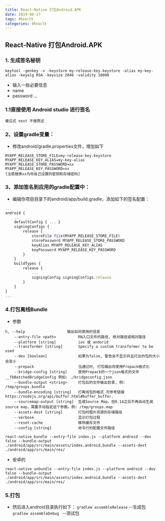 ```yaml
---
title: React-Native 打包Android.APK
date: 2019-06-17
tags: 《React》
categories: 《React》
---
```




## React-Native 打包Android.APK

### 1. 生成签名秘钥
```
keytool -genkey -v -keystore my-release-key.keystore -alias my-key-alias -keyalg RSA -keysize 2048 -validity 10000
```
- 输入一些必要信息
- name
- password
  ...

### 1.1直接使用 Android studio 进行签名

`傻瓜式 next 不做赘述`

### 2、设置gradle变量：
- 修改android/gradle.properties文件，增加如下
```shell
MYAPP_RELEASE_STORE_FILE=my-release-key.keystore
MYAPP_RELEASE_KEY_ALIAS=my-key-alias
MYAPP_RELEASE_STORE_PASSWORD=xx
MYAPP_RELEASE_KEY_PASSWORD=xx
[注意替换xx为你自己设置的密钥和存储密码]
```
### 3、添加签名到应用的gradle配置中：
- 编辑你项目目录下的android/app/build.gradle，添加如下的签名配置：

```js
...
android {
    ...
    defaultConfig { ... }
    signingConfigs {
        release {
            storeFile file(MYAPP_RELEASE_STORE_FILE)
            storePassword MYAPP_RELEASE_STORE_PASSWORD
            keyAlias MYAPP_RELEASE_KEY_ALIAS
            keyPassword MYAPP_RELEASE_KEY_PASSWORD
        }
    }
    buildTypes {
        release {
            ...
            signingConfig signingConfigs.release
        }
    }
}
...

```

### 4.打包离线Bundle
- 参数
```
h, --help                   输出如何使用的信息
    --entry-file <path>          RN入口文件的路径, 绝对路径或相对路径
    --platform [string]          ios 或 andorid
    --transformer [string]       Specify a custom transformer to be used
    --dev [boolean]              如果为false, 警告会不显示并且打出的包的大小会变小
    --prepack                    当通过时, 打包输出将使用Prepack格式化
    --bridge-config [string]     使用Prepack的一个json格式的文件__fbBatchedBridgeConfig 例如: ./bridgeconfig.json
    --bundle-output <string>     打包后的文件输出目录, 例: /tmp/groups.bundle
    --bundle-encoding [string]   打离线包的格式 可参考链接https://nodejs.org/api/buffer.html#buffer_buffer.
    --sourcemap-output [string]  生成Source Map，但0.14之后不再自动生成source map，需要手动指定这个参数。例: /tmp/groups.map
    --assets-dest [string]       打包时图片资源的存储路径
    --verbose                    显示打包过程
    --reset-cache                移除缓存文件
    --config [string]            命令行的配置文件路径
```

```
react-native bundle --entry-file index.js --platform android --dev false --bundle-output ./android/app/src/main/assets/index.android.bundle --assets-dest ./android/app/src/main/res/
```

- 安卓的
```
react-native unbundle --entry-file index.js --platform android --dev false --bundle-output ./android/app/src/main/assets/index.android.bundle --assets-dest ./android/app/src/main/res/

```

### 5.打包
- 然后进入android目录执行如下：
  `gradlew assembleRelease` --生成包
  `gradlew assembleDebug ` --测试包